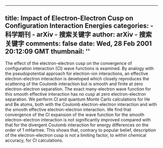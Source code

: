 
---
title: Impact of Electron-Electron Cusp on Configuration Interaction Energies
categories: 
    - 科学期刊
    - arXiv - 搜索关键字
author: arXiv - 搜索关键字
comments: false
date: Wed, 28 Feb 2001 20:12:09 GMT
thumbnail: ''
---

<div>   
The effect of the electron-electron cusp on the convergence of configuration
interaction (CI) wave functions is examined. By analogy with the
pseudopotential approach for electron-ion interactions, an effective
electron-electron interaction is developed which closely reproduces the
scattering of the Coulomb interaction but is smooth and finite at zero
electron-electron separation. The exact many-electron wave function for this
smooth effective interaction has no cusp at zero electron-electron separation.
We perform CI and quantum Monte Carlo calculations for He and Be atoms, both
with the Coulomb electron-electron interaction and with the smooth effective
electron-electron interaction. We find that convergence of the CI expansion of
the wave function for the smooth electron-electron interaction is not
significantly improved compared with that for the divergent Coulomb interaction
for energy differences on the order of 1 mHartree. This shows that, contrary to
popular belief, description of the electron-electron cusp is not a limiting
factor, to within chemical accuracy, for CI calculations.
  
</div>
            
